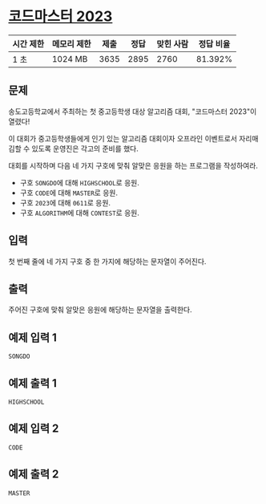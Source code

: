 # [코드마스터 2023](https://www.acmicpc.net/problem/28235)

| 시간 제한 | 메모리 제한 | 제출 | 정답 | 맞힌 사람 | 정답 비율 |
| --- | --- | --- | --- | --- | --- |
| 1 초 | 1024 MB | 3635 | 2895 | 2760 | 81.392% |

## 문제

송도고등학교에서 주최하는 첫 중고등학생 대상 알고리즘 대회, "코드마스터 2023"이 열렸다!

이 대회가 중고등학생들에게 인기 있는 알고리즘 대회이자 오프라인 이벤트로서 자리매김할 수 있도록 운영진은 각고의 준비를 했다.

대회를 시작하며 다음 네 가지 구호에 맞춰 알맞은 응원을 하는 프로그램을 작성하여라.

- 구호 `SONGDO`에 대해 `HIGHSCHOOL`로 응원.
- 구호 `CODE`에 대해 `MASTER`로 응원.
- 구호 `2023`에 대해 `0611`로 응원.
- 구호 `ALGORITHM`에 대해 `CONTEST`로 응원.

## 입력

첫 번째 줄에 네 가지 구호 중 한 가지에 해당하는 문자열이 주어진다.

## 출력

주어진 구호에 맞춰 알맞은 응원에 해당하는 문자열을 출력한다.

## 예제 입력 1

```
SONGDO

```

## 예제 출력 1

```
HIGHSCHOOL

```

## 예제 입력 2

```
CODE

```

## 예제 출력 2

```
MASTER
```

